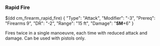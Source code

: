 ### Rapid Fire

$(dd cm_firearm_rapid_fire)
{ "Type": "Attack",
	"Modifier": "-3",
	"Prereq": "Firearms 9",
	"DR": "-2",
	"Range": "15 ft",
	"Damage": "__SM__+6"
}

Fires twice in a single manoeuvre, each time with reduced attack and
damage. Can be used with pistols only.
